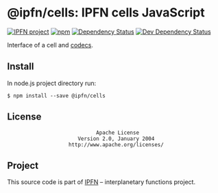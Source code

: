 # @ipfn/cells: IPFN cells JavaScript

[![IPFN project](https://img.shields.io/badge/project-IPFN-blue.svg?style=flat-square)](//github.com/ipfn)
[![npm](https://img.shields.io/npm/v/@ipfn/cells.svg?maxAge=86400&style=flat-square)](https://www.npmjs.com/package/@ipfn/cells)
[![Dependency Status](https://david-dm.org/ipfn/cells.svg?style=flat-square)](https://david-dm.org/ipfn/cells)
[![Dev Dependency Status](https://david-dm.org/ipfn/cells/dev-status.svg?style=flat-square)](https://david-dm.org/ipfn/cells?type=dev)

Interface of a cell and [codecs](https://github.com/ipfn/ipfn/blob/dev/protobuf/cell.proto).

## Install

In node.js project directory run:

```console
$ npm install --save @ipfn/cells
```

## License

                                 Apache License
                           Version 2.0, January 2004
                        http://www.apache.org/licenses/

## Project

This source code is part of [IPFN](//github.com/ipfn) – interplanetary functions project.
